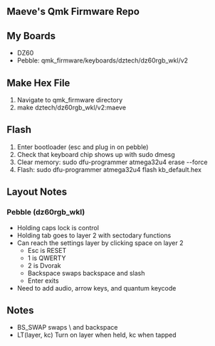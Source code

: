 ## Maeve's Qmk Firmware Repo

## My Boards
* DZ60
* Pebble: qmk_firmware/keyboards/dztech/dz60rgb_wkl/v2

## Make Hex File
1. Navigate to qmk_firmware directory
2. make dztech/dz60rgb_wkl/v2:maeve

## Flash
1. Enter bootloader (esc and plug in on pebble)
2. Check that keyboard chip shows up with sudo dmesg
3. Clear memory: sudo dfu-programmer atmega32u4 erase --force
4. Flash: sudo dfu-programmer atmega32u4 flash kb_default.hex


## Layout Notes
### Pebble (dz60rgb_wkl)
* Holding caps lock is control
* Holding tab goes to layer 2 with sectodary functions
* Can reach the settings layer by clicking space on layer 2
  * Esc is RESET
  * 1 is QWERTY
  * 2 is Dvorak
  * Backspace swaps backspace and slash
  * Enter exits
* Need to add audio, arrow keys, and quantum keycode


## Notes
* BS_SWAP swaps \ and backspace
* LT(layer, kc) Turn on layer when held, kc when tapped
